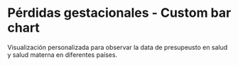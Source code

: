 # Pérdidas gestacionales - Custom bar chart
Visualización personalizada para observar la data de presupeusto en salud y salud materna en diferentes países.